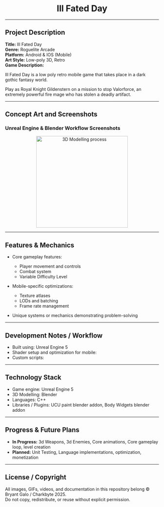 <!-- Centered Project Title -->
<h1 align="center">Ill Fated Day</h1>

---

## Project Description

**Title:** Ill Fated Day  
**Genre:** Roguelite Arcade  
**Platform:** Android & IOS (Mobile)  
**Art Style:** Low-poly 3D, Retro  
**Game Description:**  

Ill Fated Day is a low poly retro mobile game that takes place in a dark gothic fantasy world. 

Play as Royal Knight Gildenstern on a mission to stop Valorforce, an extremely powerful fire mage who has stolen a deadly artifact.

---

## Concept Art and Screenshots


### Unreal Engine & Blender Workflow Screenshots
<p align="center">
  <img src="C:\Users\B-PC\Desktop\Ill Fated Day Public Github Repo\Player 3D model Process.png" alt="3D Modelling process" width="300">
</p>

---

## Features & Mechanics

- Core gameplay features:
  - Player movement and controls
  - Combat system
  - Variable Difficulty Level
    
- Mobile-specific optimizations:
  - Texture atlases
  - LODs and batching
  - Frame rate management
- Unique systems or mechanics demonstrating problem-solving

---

## Development Notes / Workflow

- Built using: Unreal Engine 5 
- Shader setup and optimization for mobile:
- Custom scripts: 
---

## Technology Stack 

- Game engine: Unreal Engine 5
- 3D Modelling: Blender
- Languages: C++
- Libraries / Plugins: UCU paint blender addon, Body Widgets blender addon

---

## Progress & Future Plans

- **In Progress:** 3d Weapons, 3d Enemies, Core animations, Core gameplay loop, level creation  
- **Planned:** Unit Testing, Language implementations, optimization, monetization

---

## License / Copyright

All images, GIFs, videos, and documentation in this repository belong © Bryant Galo / Charkbyte 2025.  
Do not copy, redistribute, or reuse without explicit permission.
